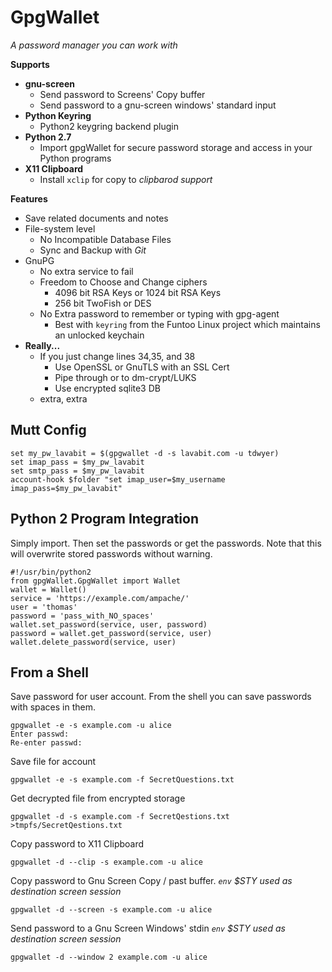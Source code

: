 GpgWallet
==========
*A password manager you can work with*


**Supports**
  - **gnu-screen**
    - Send password to Screens' Copy buffer
    - Send password to a gnu-screen windows' standard input
  - **Python Keyring**
    - Python2 keygring backend plugin
  - **Python 2.7**
    - Import gpgWallet for secure password storage and access in your Python programs
  - **X11 Clipboard**
    - Install `xclip` for copy to *clipbarod support*

**Features**
- Save related documents and notes
- File-system level
  - No Incompatible Database Files
  - Sync and Backup with _Git_
- GnuPG 
  - No extra service to fail
  - Freedom to Choose and Change ciphers
    - 4096 bit RSA Keys or 1024 bit RSA Keys
    - 256 bit TwoFish or DES
  - No Extra password to remember or typing with gpg-agent
    - Best with `keyring` from the Funtoo Linux project which maintains an unlocked keychain
- **Really...**
  - If you just change lines 34,35, and 38
    - Use OpenSSL or GnuTLS with an SSL Cert
    - Pipe through or to dm-crypt/LUKS
    - Use encrypted sqlite3 DB
  - extra, extra


Mutt Config
-----------


    set my_pw_lavabit = $(gpgwallet -d -s lavabit.com -u tdwyer)
    set imap_pass = $my_pw_lavabit
    set smtp_pass = $my_pw_lavabit
    account-hook $folder "set imap_user=$my_username imap_pass=$my_pw_lavabit"


Python 2 Program Integration
----------------------------


Simply import. Then set the passwords or get the passwords. Note that this will overwrite stored passwords without warning.

    #!/usr/bin/python2
    from gpgWallet.GpgWallet import Wallet
    wallet = Wallet()
    service = 'https://example.com/ampache/'
    user = 'thomas'
    password = 'pass_with_NO_spaces'
    wallet.set_password(service, user, password)
    password = wallet.get_password(service, user)
    wallet.delete_password(service, user)


From a Shell
------------


Save password for user account. From the shell you can save passwords with spaces in them.

    gpgwallet -e -s example.com -u alice
    Enter passwd:
    Re-enter passwd:

Save file for account

    gpgwallet -e -s example.com -f SecretQuestions.txt

Get decrypted file from encrypted storage

    gpgwallet -d -s example.com -f SecretQestions.txt >tmpfs/SecretQestions.txt

Copy password to X11 Clipboard

    gpgwallet -d --clip -s example.com -u alice

Copy password to Gnu Screen Copy / past buffer. *`env` $STY used as destination screen session*

    gpgwallet -d --screen -s example.com -u alice

Send password to a Gnu Screen Windows' stdin *`env` $STY used as destination screen session*

    gpgwallet -d --window 2 example.com -u alice



